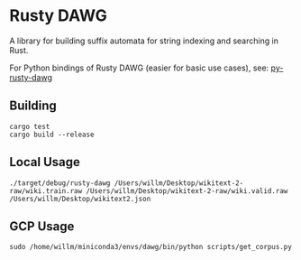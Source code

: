 # Rusty DAWG

A library for building suffix automata for string indexing and searching in Rust.

For Python bindings of Rusty DAWG (easier for basic use cases), see: [py-rusty-dawg](https://github.com/viking-sudo-rm/py-rusty-dawg)

## Building

```
cargo test
cargo build --release
```

## Local Usage

```
./target/debug/rusty-dawg /Users/willm/Desktop/wikitext-2-raw/wiki.train.raw /Users/willm/Desktop/wikitext-2-raw/wiki.valid.raw /Users/willm/Desktop/wikitext2.json
```

## GCP Usage

```
sudo /home/willm/miniconda3/envs/dawg/bin/python scripts/get_corpus.py
```